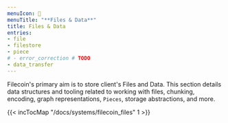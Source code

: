 ```yaml
---
menuIcon: 📑
menuTitle: "**Files & Data**"
title: Files & Data
entries:
- file
- filestore
- piece
# - error_correction # TODO
- data_transfer
---
```


Filecoin's primary aim is to store client's Files and Data.
This section details data structures and tooling related to working with files,
chunking, encoding, graph representations, `Pieces`, storage abstractions, and more.

{{< incTocMap "/docs/systems/filecoin_files" 1 >}}
